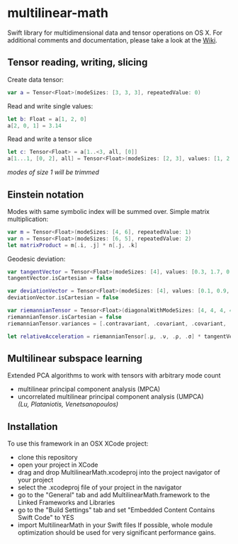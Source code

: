 # multilinear-math
Swift library for multidimensional data and tensor operations on OS X. For additional comments and documentation, please take a look at the [Wiki](https://github.com/vincentherrmann/multilinear-math/wiki).

## Tensor reading, writing, slicing
Create data tensor:
```swift
var a = Tensor<Float>(modeSizes: [3, 3, 3], repeatedValue: 0)
``` 

Read and write single values:
```swift
let b: Float = a[1, 2, 0]
a[2, 0, 1] = 3.14
```

Read and write a tensor slice <br>
```swift
let c: Tensor<Float> = a[1..<3, all, [0]]
a[1...1, [0, 2], all] = Tensor<Float>(modeSizes: [2, 3], values: [1, 2, 3, 4, 5, 6])
```
*modes of size 1 will be trimmed*

## Einstein notation
Modes with same symbolic index will be summed over. Simple matrix multiplication:
```swift
var m = Tensor<Float>(modeSizes: [4, 6], repeatedValue: 1)
var n = Tensor<Float>(modeSizes: [6, 5], repeatedValue: 2)
let matrixProduct = m[.i, .j] * n[.j, .k]
```
Geodesic deviation:
```swift
var tangentVector = Tensor<Float>(modeSizes: [4], values: [0.3, 1.7, 0.2, 0.5])
tangentVector.isCartesian = false

var deviationVector = Tensor<Float>(modeSizes: [4], values: [0.1, 0.9, 0.4, 1.2])
deviationVector.isCartesian = false

var riemannianTensor = Tensor<Float>(diagonalWithModeSizes: [4, 4, 4, 4])
riemannianTensor.isCartesian = false
riemannianTensor.variances = [.contravariant, .covariant, .covariant, .covariant]

let relativeAcceleration = riemannianTensor[.μ, .ν, .ρ, .σ] * tangentVector[.ν] * tangentVector[.ρ] * deviationTensor[.σ]
```

## Multilinear subspace learning
Extended PCA algorithms to work with tensors with arbitrary mode count
 - multilinear principal component analysis (MPCA)
 - uncorrelated multilinear principal component analysis (UMPCA) <br>
*(Lu, Plataniotis, Venetsanopoulos)*

## Installation
To use this framework in an OSX XCode project:
- clone this repository
- open your project in XCode
- drag and drop MultilinearMath.xcodeproj into the project navigator of your project
- select the .xcodeproj file of your project in the navigator
- go to the "General" tab and add MultilinearMath.framework to the Linked Frameworks and Libraries
- go to the "Build Settings" tab and set "Embedded Content Contains Swift Code" to YES
- import MultilinearMath in your Swift files
If possible, whole module optimization should be used for very significant performance gains.

